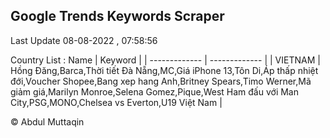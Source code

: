 

## Google Trends Keywords Scraper 
 
Last Update 08-08-2022 , 07:58:56

Country List :
 Name  | Keyword |
| ------------- | ------------- |
| VIETNAM | Hồng Đăng,Barca,Thời tiết Đà Nẵng,MC,Giá iPhone 13,Tôn Di,Áp thấp nhiệt đới,Voucher Shopee,Bang xep hang Anh,Britney Spears,Timo Werner,Mã giảm giá,Marilyn Monroe,Selena Gomez,Pique,West Ham đấu với Man City,PSG,MONO,Chelsea vs Everton,U19 Việt Nam |



© Abdul Muttaqin 
